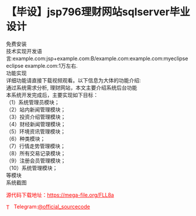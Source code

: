 # 【毕设】jsp796理财网站sqlserver毕业设计

免费安装<br>技术实现开发语言:example.com:jsp+example.com:B/example.com:example.com:myeclipse eclipse example.com:1万左右.<br>功能实现<br>详细功能请直接下载视频观看。以下信息为大体的功能介绍:<br>通过系统需求分析, 理财网站，本文主要介绍系统后台功能<br>本系统开发完成后，主要实现如下目标：<br>（1）系统管理员模块；<br>（2）站内新闻管理模块；<br>（3）投资介绍管理模块；<br>（4）财经新闻管理模块；<br>（5）环境资讯管理模块；<br>（6）种类模块；<br>（7）行情走势管理模块；<br>（8）所有交易记录模块；<br>（9）注册会员管理模块；<br>（10）系统管理模块；<br>等模块<br>系统截图<br>


<p style="color: red;">源代码下载地址：<a href="https://mega-file.org/FLL8a" style="color: red;">https://mega-file.org/FLL8a</a></p><p style="color: red;"><img src="https://cdn-icons-png.flaticon.com/512/2111/2111646.png" alt="Telegram Icon" style="width: 16px; vertical-align: middle; margin-right: 5px;">Telegram:<a href="https://t.me/official_sourcecode" style="color: red;">@official_sourcecode</a></p>